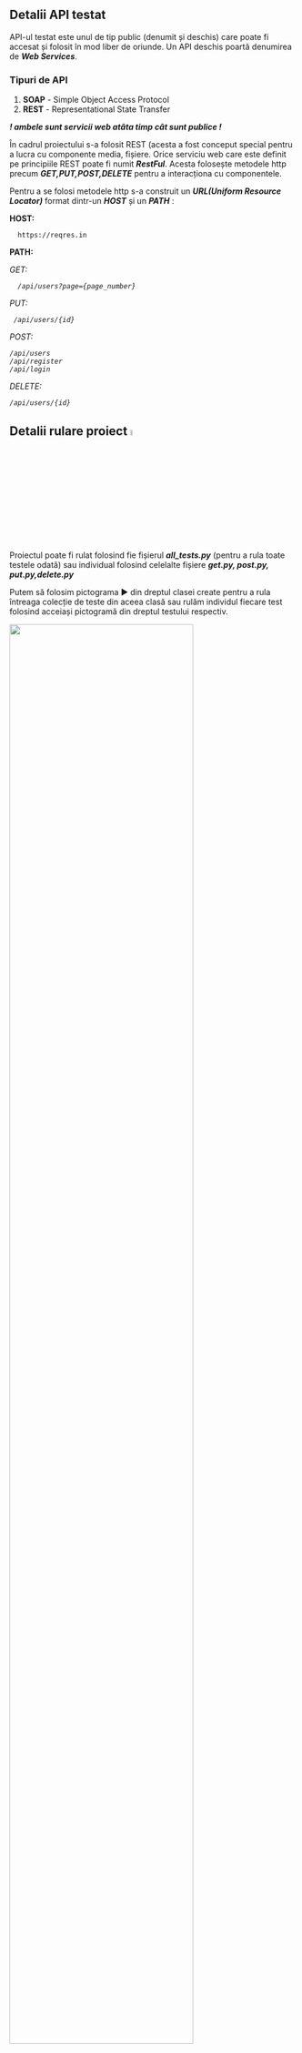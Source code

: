 
## Detalii API testat

API-ul testat este unul de tip public (denumit și deschis) care poate fi accesat și folosit în mod liber de oriunde.
Un API deschis poartă denumirea de  <strong><i>Web Services</i></strong>.



### Tipuri de API

1. <strong>SOAP</strong> - Simple Object Access Protocol 
2. <strong>REST</strong> - Representational State Transfer
 
<strong><i> ! ambele sunt servicii web atâta timp cât sunt publice !  </strong></i> 

În cadrul proiectului s-a folosit REST (acesta a fost conceput special pentru a lucra cu componente media, fișiere. Orice serviciu web care este definit pe principiile REST poate fi numit <strong><i>RestFul</i></strong>. Acesta folosește metodele http precum  <strong><i>GET,PUT,POST,DELETE</i></strong> pentru a interacționa cu componentele.

Pentru a se folosi metodele http s-a construit un <strong><i>URL(Uniform Resource Locator)</i></strong> format dintr-un <strong><i>HOST</i></strong>  și un <strong><i>PATH</i></strong> :


<strong>HOST:</strong>

      https://reqres.in

<strong>PATH:</strong> 

<i>GET:

      /api/users?page={page_number}

PUT: 
 
     /api/users/{id}
 
POST: 
 
    /api/users
    /api/register
    /api/login
 
DELETE:
 
    /api/users/{id}

</i>
 

 
 ## Detalii rulare proiect  <img src = "https://media.tenor.com/cBA9HTwt38QAAAAM/work-in.gif" width = "5%"> 
 
 Proiectul poate fi rulat folosind fie fișierul <strong><i>all_tests.py</strong></i> (pentru a rula toate testele odată) sau individual folosind celelalte fișiere <strong><i>get.py, post.py, put.py,delete.py</i></strong>
   
 Putem să folosim pictograma ▶️ din dreptul clasei create pentru a rula întreaga colecție de teste din aceea clasă sau rulăm individul fiecare test folosind acceiași pictogramă din dreptul testului respectiv.
 
 <img src = "https://i.postimg.cc/MHQNg7g2/run.png" width = "80%"> 
 
 <img src = "https://i.postimg.cc/j2k7GN0T/alltest.png" width = "80%"> 
 
 Desigur libraria pytest ne stă la dispoziție : <strong><i>pip install pytest</strong></i>
 
 Cu ajutorul unui terminal scriem comanda : <strong><i>pytest nume_test.py</strong></i> 
 
 <strong><i> ! comanda pytest va executa toate fișierele de format test_* sau *_test din directorul și subdirectoarele curente!  </strong></i> 
 
  <img src = "https://i.postimg.cc/sg4L7Dpz/delete.png" width = "80%"> 
 
